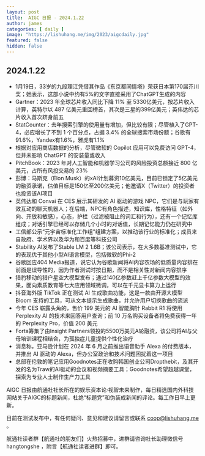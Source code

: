 ```yaml
---
layout: post
title:  AIGC 日报 - 2024.1.22
author: james
categories: [ daily ]
image: "https://lishuhang.me/img/2023/aigcdaily.jpg"
featured: false
hidden: false
---
```


## 2024.1.22

- 1月19日，33岁的九段理江凭借其作品《东京都同情塔》荣获日本第170届芥川奖；她表示，这部小说中约有5%的文字直接采用了ChatGPT生成的内容
- Gartner：2023 年全球芯片收入同比下降 11% 至 5330亿美元，按芯片收入计算，英特尔以 487 亿美元重回榜首，其次是三星的399亿美元；英伟达的芯片收入首次跻身前五
- StatCounter：去年搜索引擎的使用量有增加，但比较有限；尽管植入了GPT-4，必应增长了不到 1 个百分点，占据 3.4% 的全球搜索市场份额；谷歌有91.6%，Yandex有1.6%，雅虎有1.1%
- 根据对应用商店数据的分析，尽管微软的 Copilot 应用可以免费访问 GPT-4，但并未影响 ChatGPT 的安装量或收入
- PitchBook：2023 年对人工智能和机器学习公司的风险投资总额接近 800 亿美元，占所有风投交易的 23%
- 彭博：马斯克（Elon Musk）的xAI计划募资10亿美元，目前已锁定了5亿美元的融资承诺，估值目标是150亿至200亿美元；他邀请X（Twitter）的投资者也投资该AI项目
- 英伟达和 Convai 在 CES 展示其研发的 AI 驱动的游戏 NPC，它们是与玩家有效互动的聊天机器人；在后端，NPC有角色描述，知识库，性格特征（如外向、开放和敏感），心态，护栏（过滤被阻止的词汇和行为），还有一个记忆库组成；对话引擎已经可以存储几个小时的对话值，长期记忆能力仍在研究中
- 工信部公示“元宇宙标准化工作组”组建方案，以推动该行业的标准化；成员来自政府、学术界以及华为和百度等科技公司
- Stability AI发布了Stable LM 2 1.6B；该公司表示，在大多数基准测试中，它的表现优于其他小型AI语言模型，包括微软的Phi-2
- 谷歌回应404 Media报道，说它认为谷歌新闻将AI内容农场的低质量内容排在前面是误导性的，因为作者测试时按日期，而不是相关性对新闻内容排序
- 猎豹移动的猎户星空大模型发布；通过140亿参数赶上千亿参数大模型的效果，面向素质教育等七大应用领域微调，可以在千元显卡算力上运行
- 抖音海外版 TikTok 正在测试 AI 生成歌曲功能，这是一款由开源大模型 Bloom 支持的工具，可从文本提示生成歌曲，并允许用户切换歌曲的流派
- 今年 CES 崭露头角的，售价 199 美元的 AI 智能胸针 Rabbit R1 将使用 Perplexity AI 的技术来回答用户查询；前 10 万名购买设备者将免费获得一年的 Perplexity Pro，价值 200 美元
- Forta筹集了由Insight Partners领投的5500万美元A轮融资，该公司将AI与父母培训课程相结合，为孤独症儿童提供个性化治疗
- 消息称，亚马逊计划在 2024 年 6 月之前推出语音助手 Alexa 的付费版本，并推出 AI 驱动的 Alexa，但办公室政治和技术问题困扰着这一项目
- 总部在伦敦的笔记应用Goodnotes正在收购韩国创业公司Dropthebit，及其开发的名为Traw的AI驱动的会议和视频摘要工具；Goodnotes希望超越课堂，探索为专业人士制作生产力工具

AIGC 日报由航通社社长所在的娱乐资本论·视智未来制作，每日精选国内外科技网站关于AIGC的标题新闻，杜绝“标题党”和伪装成新闻的评论。每工作日早上更新。

目前在测试发布中，有任何疑问、意见和建议请留言或联系 coop@lishuhang.me 。

航通社读者群【航通社的朋友们】火热招募中，进群请咨询社长助理微信号 hangtongshe ，附言【航通社读者进群】即可。
